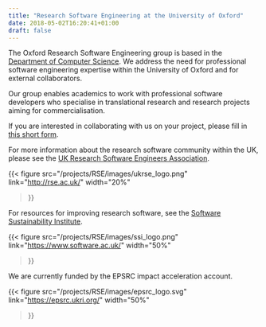 ```yaml
---
title: "Research Software Engineering at the University of Oxford"
date: 2018-05-02T16:20:41+01:00
draft: false
---
```



The Oxford Research Software Engineering group is based in the [Department of Computer Science](http://www.cs.ox.ac.uk/).
We address the need for professional software engineering expertise within the University of Oxford and for external collaborators.

Our group enables academics to work with professional software developers who specialise in translational research and research projects aiming for commercialisation.

If you are interested in collaborating with us on your project, please fill in [this short form](https://goo.gl/forms/Ten4EsxZSOUIwJLD3).

<!-- from a central Oxford pool as and when they are needed: for any period from a few days to a few years. -->

<!-- You can find more information about us and our project aims in the [About]({{<ref "about.md" >}}) page. -->

For more information about the research software community within the UK, please see the [UK Research Software Engineers Association](http://rse.ac.uk).

{{< figure
src="/projects/RSE/images/ukrse_logo.png"
link="http://rse.ac.uk/"
width="20%"
>}}


For resources for improving research software, see the [Software Sustainability
Institute](https://www.software.ac.uk).

{{< figure
src="/projects/RSE/images/ssi_logo.png"
link="https://www.software.ac.uk/"
width="50%"
>}}


We are currently funded by the EPSRC impact acceleration account.

{{< figure
src="/projects/RSE/images/epsrc_logo.svg"
link="https://epsrc.ukri.org/"
width="50%"
>}}
